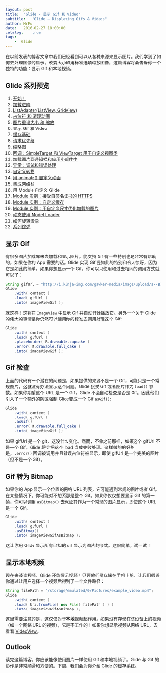 ```yaml
---
layout: post
title:  "Glide - 显示 Gif 和 Video"
subtitle:   "Glide — Displaying Gifs & Videos"
author: MrFu
date:   2016-02-27 18:00:00
catalog:    true
tags:
    -  Glide
---
```



在以前发表的博客文章中我们已经看到可以从各种来源来显示图片。我们学到了如何去处理图像的显示，改变大小和用标准选项缩放图像。这篇博客将会告诉你一个独特的功能：显示 Gif 和本地视频。

## Glide 系列预览

1. [开始！](http://mrfu.me/2016/02/27/Glide_Getting_Started/)
2. [加载进阶](http://mrfu.me/2016/02/27/Glide_Advanced_Loading/)
3. [ListAdapter(ListView, GridView)](http://mrfu.me/2016/02/27/Glide_ListAdapter_(ListView,_GridView)/)
4. [占位符 和 渐现动画](http://mrfu.me/2016/02/27/Glide_Placeholders_&_Fade_Animations/)
5. [图片重设大小 和 缩放](http://mrfu.me/2016/02/27/Glide_Image_Resizing_&_Scaling/)
6. 显示 Gif 和 Video
7. [缓存基础](http://mrfu.me/2016/02/27/Glide_Caching_Basics/)
8. [请求优先级](http://mrfu.me/2016/02/27/Glide_Request_Priorities/)
9. [缩略图](http://mrfu.me/2016/02/27/Glide_Thumbnails/)
10. [回调：SimpleTarget 和 ViewTarget 用于自定义视图类](http://mrfu.me/2016/02/27/Glide_Callbacks_SimpleTarget_and_ViewTarget_for_Custom_View_Classes/)
11. [加载图片到通知栏和应用小部件中](http://mrfu.me/2016/02/27/Glide_Loading_Images_into_Notifications_and_AppWidgets/)
12. [异常：调试和错误处理](http://mrfu.me/2016/02/28/Glide_Exceptions-_Debugging_and_Error_Handling/)
13. [自定义转换](http://mrfu.me/2016/02/28/Glide_Custom_Transformations/)
14. [用 animate() 自定义动画](http://mrfu.me/2016/02/28/Glide_Custom_Animations_with_animate()/)
15. [集成网络栈](http://mrfu.me/2016/02/28/Glide_Integrating_Networking_Stacks/)
16. [用 Module 自定义 Glide](http://mrfu.me/2016/02/28/Glide_Customize_Glide_with_Modules/)
17. [Module 实例：接受自签名证书的 HTTPS](http://mrfu.me/2016/02/28/Glide_Module_Example_Accepting_Self-Signed_HTTPS_Certificates/)
18. [Module 实例：自定义缓存](http://mrfu.me/2016/02/28/Glide_Module_Example_Customize_Caching/)
19. [Module 实例：用自定义尺寸优化加载的图片](http://mrfu.me/2016/02/28/Glide_Module_Example_Optimizing/)
20. [动态使用 Model Loader](http://mrfu.me/2016/02/28/Glide_Dynamically_Use_Model_Loaders/)
21. [如何旋转图像](http://mrfu.me/2016/02/28/Glide_How_to_Rotate_Images/)
22. [系列综述](http://mrfu.me/2016/02/28/Glide_Series_Roundup/)

## 显示 Gif

有很多图片加载库来去加载和显示图片。能支持 Gif 有一些特别也是非常有帮助的，如果在你的 App 需要的话。Glide 实现 Gif 是如此的特别和令人惊讶，因为它是如此的简单。如果你想显示一个 Gif，你可以只使用和过去相同的调用方式就可以了：

```java
String gifUrl = "http://i.kinja-img.com/gawker-media/image/upload/s--B7tUiM5l--/gf2r69yorbdesguga10i.gif";
Glide  
    .with( context )
    .load( gifUrl )
    .into( imageViewGif );
```

就这样！这将在 `ImageView` 中显示 Gif 并自动开始播放它。另外一个关于 Glide 的伟大的事情是你仍然可以使用你的标准去调用处理这个 Gif:

```java
Glide  
    .with( context )
    .load( gifUrl )
    .placeholder( R.drawable.cupcake )
    .error( R.drawable.full_cake )
    .into( imageViewGif );
```

## Gif 检查

上面的代码有一个潜在的问题是，如果提供的来源不是一个 Gif，可能只是一个常规图片，这就没有办法显示这个问题。Glide 接受 Gif 或者图片作为 `load()` 参数。如果你期望这个 URL 是一个 Gif，Glide 不会自动检查是否是 Gif。因此他们引入了一个额外的防区强制 Glide变成一个 Gif `asGif()`:

```java
Glide  
    .with( context )
    .load( gifUrl )
    .asGif()
    .error( R.drawable.full_cake )
    .into( imageViewGif );
```

如果 gifUrl 是一个 git，这没什么变化。然而，不像之前那样，如果这个 gifUrl 不是一个 Gif，Glide 将会把这个 load 当成失败处理。这样做的的好处是，`.error()` 回调被调用并且错误占位符被显示，即使 gifUrl 是一个完美的图片（但不是一个 Gif）。

## Gif 转为 Bitmap

如果你的 App 显示一个位置的网络 URL 列表，它可能遇到常规的图片或者 Gif。在某些情况下，你可能对不想系那是整个 Gif。如果你仅仅想要显示 Gif 的第一帧，你可以调用 `asBitmap()` 去保证其作为一个常规的图片显示，即使这个 URL 是一个 Gif。

```java
Glide  
    .with( context )
    .load( gifUrl )
    .asBitmap()
    .into( imageViewGifAsBitmap );
```

这让你用 Glide 显示所有已知的 url 显示为图片的形式。这很简单，试一试！

## 显示本地视频

现在来谈谈视频。Glide 还能显示视频！只要他们是存储在手机上的。让我们假设你通过让用户选择一个视频后得到了一个文件路径：

```java
String filePath = "/storage/emulated/0/Pictures/example_video.mp4";
Glide  
    .with( context )
    .load( Uri.fromFile( new File( filePath ) ) )
    .into( imageViewGifAsBitmap );
```

这里需要注意的是，这仅仅对于**本地**视频起作用。如果没有存储在该设备上的视频（如一个网络 URL 的视频），它是不工作的！如果你想显示视频从网络 URL，去看看 [VideoView](http://developer.android.com/intl/zh-cn/reference/android/widget/VideoView.html)。

## Outlook

读完这篇博客，你应该能像使用图片一样使用 Gif 和本地视频了。Glide 与 Gif 的协作是非常顺滑和方便的。下周，我们会为你介绍 Glide 的缓存系统。